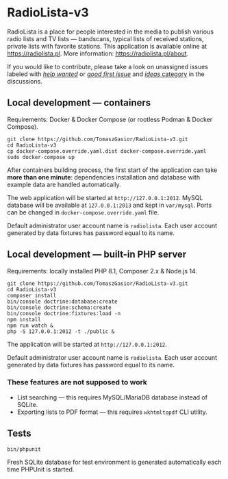 RadioLista-v3
===

RadioLista is a place for people interested in the media to publish various
radio lists and TV lists — bandscans, typical lists of received stations,
private lists with favorite stations. This application is available online
at https://radiolista.pl. More information: https://radiolista.pl/about.

If you would like to contribute, please take a look on unassigned issues
labeled with [*help wanted*](https://github.com/TomaszGasior/RadioLista-v3/issues?q=is%3Aissue+is%3Aopen+label%3A%22help+wanted%22)
or [*good first issue*](https://github.com/TomaszGasior/RadioLista-v3/issues?q=is%3Aissue+is%3Aopen+label%3A%22good+first+issue%22)
and [*ideas* category](https://github.com/TomaszGasior/RadioLista-v3/discussions/categories/pomys%C5%82y-ideas)
in the discussions.

Local development — containers
---

Requirements: Docker & Docker Compose (or rootless Podman & Docker Compose).

    git clone https://github.com/TomaszGasior/RadioLista-v3.git
    cd RadioLista-v3
    cp docker-compose.override.yaml.dist docker-compose.override.yaml
    sudo docker-compose up

After containers building process, the first start of the application can take
**more than one minute**: dependencies installation and database with example
data are handled automatically.

The web application will be started at `http://127.0.0.1:2012`.
MySQL database will be available at `127.0.0.1:2013` and kept in `var/mysql`.
Ports can be changed in `docker-compose.override.yaml` file.

Default administrator user account name is `radiolista`. Each user account
generated by data fixtures has password equal to its name.

Local development — built-in PHP server
---

Requirements: locally installed PHP 8.1, Composer 2.x & Node.js 14.

    git clone https://github.com/TomaszGasior/RadioLista-v3.git
    cd RadioLista-v3
    composer install
    bin/console doctrine:database:create
    bin/console doctrine:schema:create
    bin/console doctrine:fixtures:load -n
    npm install
    npm run watch &
    php -S 127.0.0.1:2012 -t ./public &

The application will be started at `http://127.0.0.1:2012`.

Default administrator user account name is `radiolista`. Each user account
generated by data fixtures has password equal to its name.

### These features are not supposed to work

* List searching — this requires MySQL/MariaDB database instead of SQLite.
* Exporting lists to PDF format — this requires `wkhtmltopdf` CLI utility.

Tests
---

    bin/phpunit

Fresh SQLite database for test environment is generated automatically each time
PHPUnit is started.
